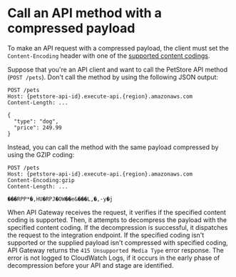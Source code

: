 # Call an API method with a compressed payload<a name="api-gateway-make-request-with-compressed-payload"></a>

To make an API request with a compressed payload, the client must set the `Content-Encoding` header with one of the [supported content codings](api-gateway-enable-compression.md#api-gateway-supported-content-encodings)\. 

Suppose that you're an API client and want to call the PetStore API method \(`POST /pets`\)\. Don't call the method by using the following JSON output:

```
POST /pets
Host: {petstore-api-id}.execute-api.{region}.amazonaws.com
Content-Length: ...

{
  "type": "dog",
  "price": 249.99
}
```

Instead, you can call the method with the same payload compressed by using the GZIP coding:

```
POST /pets
Host: {petstore-api-id}.execute-api.{region}.amazonaws.com
Content-Encoding:gzip
Content-Length: ...

���RPP*�,HU�RPJ�OW��e&���L,�,-y�j
```

When API Gateway receives the request, it verifies if the specified content coding is supported\. Then, it attempts to decompress the payload with the specified content coding\. If the decompression is successful, it dispatches the request to the integration endpoint\. If the specified coding isn't supported or the supplied payload isn't compressed with specified coding, API Gateway returns the `415 Unsupported Media Type` error response\. The error is not logged to CloudWatch Logs, if it occurs in the early phase of decompression before your API and stage are identified\.  